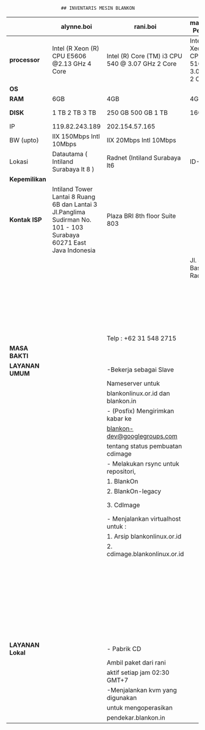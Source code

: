 						## INVENTARIS MESIN BLANKON
  
    
|             |  **alynne.boi**     |    **rani.boi**       |      **marya.boi**  Pensiun     |   **waljinah.boi**   |      **yeyen.boi**  Pensiun      |    **waw.boi**        |  **cahyono.bin**     |  
|-------------|---------------------|-----------------------|---------------------------------|----------------------|----------------------------------|-----------------------|----------------------|  
|**processor**| Intel (R Xeon (R)  CPU E5606  @2.13 GHz  4 Core | Intel (R)  Core (TM) i3  CPU 540  @ 3.07 GHz  2 Core  | Intel (R) Xeon (R)  CPU 5160  @ 3.00 GHz  2 Core | Intel (R) Atom (TM)  CPU D525  @ 1.80 GHz  2 Core  | Intel (R)  Core(TM) 2 Duo  CPU 4300  @ 1.80 GHz  2 Core | Raspberry Pi  type B  ARM 11  @ 700 MHz | Intel  8 Core|  
|     **OS**  |   | | |   |  |                   |
|    **RAM**  | 6GB  | 4GB | 4GB  | 4GB  | 6GB  | 256MB  | 6GB               |
|   **DISK**  |1 TB  2 TB  3 TB |250 GB  500 GB  1 TB | 160 GB | 32 GB   | 320 GB  320 GB |   |     |
|       IP    | 119.82.243.189 | 202.154.57.165 |  | 103.28.22.8 | 202.6.233.56 | 202.162.202.210 | 203.34.118.43     
|   BW (upto)     | IIX 150Mbps  Intl 10Mbps | IIX 20Mbps  Intl 10Mbps | | IIX 100Mbps  Intl 2Mbps| IIX 50Mbps  Intl 512Kbps  | IIX 1Mbps  Intl 1Mbps |  |
|     Lokasi      | Datautama  ( Intiland  Surabaya lt 8 )  | Radnet  (Intiland  Surabaya lt6 | ID-SIRTII  | Soerabaia  Networks  Gedung Tifa  | Padinet  IDCD3 | Nusanet  Graha Pena | ID-SIRTII  (Containner)       |
|**Kepemilikan**  | |  |   |   |  | Hibah  Rockybars.com |                   |
|**Kontak ISP**   | Intiland Tower  Lantai 8 Ruang 6B dan  Lantai 3  Jl.Panglima Sudirman  No. 101 - 103 Surabaya  60271 East Java Indonesia  | Plaza BRI 8th floor  Suite 803    |   | Gedung Artha Graha lt 26  Jl. Jend Sudirman | |  |  |
|                 |                                || Jl. Jend Basuki Rachmat  ||                                   || Kav. 21-23                             ||                                   ||                                 ||                   |
||              ||       || No.122 Surabaya 21 60271 ||                    || Senayan, Kebayoran Baru ||                   ||                        ||                          |
|                 ||                  || Phone:(031) 532 0170.  ||                           ||                    || Jakarta Selatan 12190   ||                    ||                 |
|                 ||               || (031) 547 5678           ||                                   ||                                   ||                                        || DKI Jakarta                     ||                                 ||                   |
|                 || Telp : +62 31 548 2715                 ||                          ||                                   ||                                        ||                                   ||                                 ||                   |
| **MASA BAKTI**  ||                                        ||                          ||  2010-24/02/2013                  ||                                        ||                                   ||                                 ||                   |  
|**LAYANAN UMUM** || -Bekerja sebagai Slave                 ||                          || - Bekerja sebagai dns master      || - Kumpulan sistem irgsh, terdiri :    ||-Bekerja sebagai server web        || -Bekerja sebagai server web     ||                   |
|                 || Nameserver untuk                       ||                          || untuk blankon.in,dan              || 1. Web irgsh -digunakan untuk         || mnjalankan virtualhost berikut: ||                   |
|                 || blankonlinux.or.id dan blankon.in      ||                          || slave untuk blankonlinux.or.id    || interaksi dengan tim pemaket         || 1. peduli.{.boi,bin}          || menjalankan virtualhost     ||                   |
|                 || - (Posfix) Mengirimkan kabar ke        ||                          || - Melayani nfs untuk local        || 2.taskinit -menerima input dari        || 2. panduan.boi,                  ||  waw.blankon.in                 ||                   |
|                 || blankon-dev@googlegroups.com           ||                          || ip repo buaya.klas.or.id                  || web dan menyebarkan tugas                   || - Bekerja sebagai             ||                       ||                   |
|                 || tentang status pembuatan cdimage       ||                          || tentang status pembuatan cdimage  || pembangunan                            || bind slave dns *.boi *.bin        ||                                 ||                   |
|                 || - Melakukan rsync untuk repositori,    ||                         ||-Replikasi repositori antara server|| 3. celeryd+rabbitmq -distributor       ||                                  ||                                 ||                   |
|                 || 1. BlankOn                             ||                          || allyne dengan rani dijalankan     || pesan ke mesin-mesin pembangun         ||                                   ||                                 ||                   |
|                 || 2. BlankOn-legacy                          ||                          || oleh srip mirror-blankon.sh       || -Bekerja sebagai server web,           ||                                   ||                                 ||                   |
|                 || 3. CdImage                             || mirror cdimage & arsip   ||                                   || menjalankan virtualhost berikut :      ||                                   ||                                ||                   |
|                 || - Menjalankan virtualhost untuk :      ||-Menjalankan virtualhost untuk:||                                   || 1. aku.blankonlinux.or.id             ||                                   ||                                 ||                   |
|                 || 1. Arsip blankonlinux.or.id                  || dev.blankonlinux.or.id   ||                                   || 2. arsip.blankonlinux.or.id           ||                                   ||                                 ||                   |
|                 || 2. cdimage.blankonlinux.or.id              ||                          ||                                   || 3. www.blankonlinux.or.id              ||                                  ||                                 ||                   |
|                 ||                                        ||                          ||                                   || 4. changelogs.blankonlinux.or.id       ||                                   ||                                ||                   |
|                 ||                                        ||                          ||                                  || 5. waljinah.blankonlinux.or.id         ||                                  ||                                 ||                   |
|                 ||                                        ||                          ||                                   || 6. waljinah.blankon.id                 ||                                   ||                                 ||                   |
|                 ||                                        ||                          ||                                   || 7. di.blankon.in                      ||                                   ||                                 ||                   |
|                 ||                                        ||                          ||                                  || 8. www.blankon.in                      ||                                   ||                                 ||                   |
|                 ||                                        ||                          ||                                   || 9. ayo.semuanya.di.blankon.in          ||                                   ||                                 ||                   |
|                 ||                                        ||                          ||                                   || 10. forum.blankonlinux.or.id           ||                                   ||                                 ||                   |
|                 ||                                        ||           || 11. i15n.blankonlinux.or.id            ||                                   ||                                 ||                            |
|                 ||                                        ||                          ||                                   || 12. irclog.blankon.in                  ||                                   ||                                 ||                   |
|                 ||                                        ||                          ||                                   || 13. irgsh.blankonlinux.or.id           ||                                   ||                                 ||                   |
|                 ||                                        ||                          || 14. p.blankon.in                       ||                                   ||                                 ||                   |
|                 ||                                        ||                          ||                                   || 15. irgsh2.blankonlinux.or.id          ||                                   ||                                 ||                   |
|                 ||                                        ||                          ||                                   || 16. konf.blankonlinux.or.id            ||                                   ||                                 ||                   |
|                 ||                          ||                                   ||                                   || 17. konf2010.blankonlinux.or.id        ||                                   ||                                 ||                   |
|                 ||                                        ||                         ||                                   || 18. konf2011.blankonlinux.or.id        ||                                   ||                                 ||                   |
|                 ||                                        ||                          ||                                   || 19. konf2012.blankonlinux.or.id       ||                                   ||                                 ||                   |
|                 ||                                        ||                          || 20. manokwari.blankonlinux.or.id       ||                                   ||                                 ||                            |
|                 ||                                        ||                        ||                                   || 21. sajadah.blankonlinux.or.id         ||                                   ||                               ||                   |
|                 ||                                        ||                          ||                                   || 22. security.blankonlinux.or.id      ||                                   ||                               ||                   |
|                 ||                                        ||                      ||                             || 23. serambi.blankonlinux.or.id        ||                                   ||                               ||                   |
|                 ||                                        ||                          ||                                   ||                                        || 24. tempel.blankon.in          ||                                   ||                   |
|                 ||                                        ||                          ||                                  || 25. w.blankon.in                   ||                             ||                              ||                            |
|**LAYANAN Lokal** || - Pabrik CD                            ||                          ||                                   ||                         ||                           ||                   |
|                  || Ambil paket dari rani                  ||                          ||                                   ||                                                 ||                                   ||                   |
|                  || aktif setiap jam 02:30 GMT+7           ||                          ||                                   ||                                        ||                                   ||                       ||                   |
|                  || -Menjalankan kvm yang digunakan        ||                          ||                                   ||                                        ||                                   ||                                 ||                   |
|                  || untuk mengoperasikan                   ||                          ||                                   ||                                        ||                                   ||                                 ||                   |
|                  || pendekar.blankon.in                    ||                          ||                                   ||                                        ||                                   ||                                 ||                   |  







